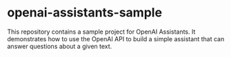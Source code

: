 # openai-assistants-sample

This repository contains a sample project for OpenAI Assistants. 
It demonstrates how to use the OpenAI API to build a simple assistant that can answer questions about a given text.
